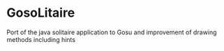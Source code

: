 # GosoLitaire
Port of the java solitaire application to Gosu and improvement of drawing methods including hints

